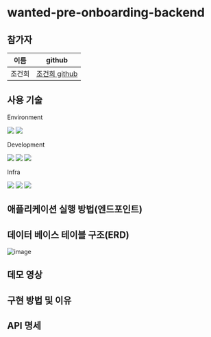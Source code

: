 # wanted-pre-onboarding-backend

## 참가자
|이름|github|
|---|---|
|조건희|[조건희 github](https://github.com/gunhee93)|

## 사용 기술 
Environment
<div>
  <img src="https://img.shields.io/badge/github-181717?style=for-the-badge&logo=github&logoColor=white">
  <img src="https://img.shields.io/badge/git-F05032?style=for-the-badge&logo=git&logoColor=white">
</div>

Development
<div>
  <img src="https://img.shields.io/badge/java-007396?style=for-the-badge&logo=java&logoColor=white">
  <img src="https://img.shields.io/badge/springboot-6DB33F?style=for-the-badge&logo=springboot&logoColor=white">
  <img src="https://img.shields.io/badge/mysql-4479A1?style=for-the-badge&logo=mysql&logoColor=white">
</div>

Infra
<div>
  <img src="https://img.shields.io/badge/amazonec2-FF9900?style=for-the-badge&logo=amazonec2&logoColor=white">
  <img src="https://img.shields.io/badge/amazonrds-527FFF?style=for-the-badge&logo=amazonrds&logoColor=white">
  <img src="https://img.shields.io/badge/amazons3-569A31?style=for-the-badge&logo=amazons3&logoColor=white">
</div>

## 애플리케이션 실행 방법(엔드포인트)

## 데이터 베이스 테이블 구조(ERD)

![image](https://github.com/gunhee93/wanted-pre-onboarding-backend/assets/123151812/2876f1c7-c8c6-454b-aece-2f34c4e93801)

## 데모 영상

## 구현 방법 및 이유

## API 명세
